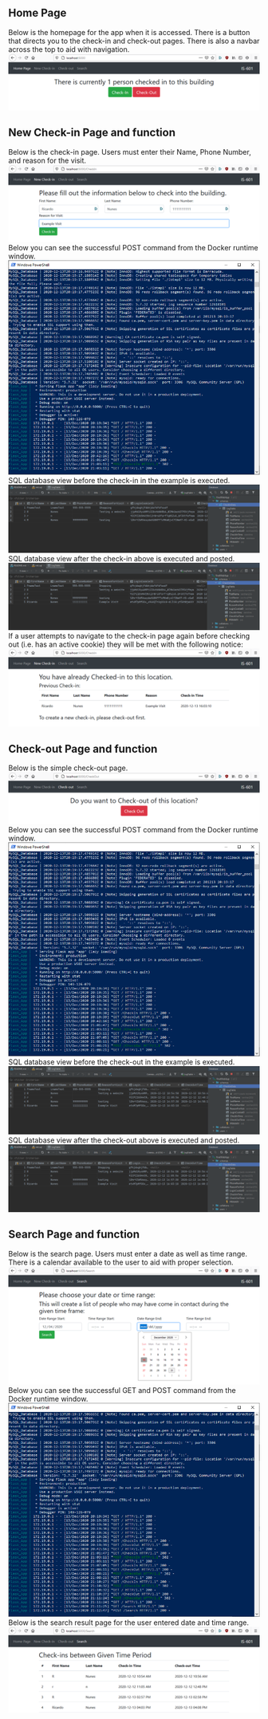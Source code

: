 ## Home Page
Below is the homepage for the app when it is accessed. There is a button that directs you to the check-in and check-out pages.
There is also a navbar across the top to aid with navigation.   
![webAppHome](./screenshots/homePage.png)
## New Check-in Page and function
Below is the check-in page. Users must enter their Name, Phone Number, and reason for the visit.
![checkInPage](./screenshots/newCheckInEntry.png)
Below you can see the successful POST command from the Docker runtime window.
![checkInPost](./screenshots/newCheckInPost.png)
SQL database view before the check-in in the example is executed.
![checkInBefore](./screenshots/newCheckInBefore.png)
SQL database view after the check-in above is executed and posted.
![checkInAfter](./screenshots/newCheckInAfter.png)
If a user attempts to navigate to the check-in page again before checking out (i.e. has an active cookie) they will be met with the following notice:
![checkInValidation](./screenshots/newCheckInValidation.png)
## Check-out Page and function
Below is the simple check-out page. 
![checkOutPage](./screenshots/newCheckOut.png)
Below you can see the successful POST command from the Docker runtime window.
![checkOutPost](./screenshots/newCheckOutPost.PNG)
SQL database view before the check-out in the example is executed.
![checkOutBefore](./screenshots/newCheckOutBefore.png)
SQL database view after the check-out above is executed and posted.
![checkOutAfter](./screenshots/newCheckOutAfter.png)
## Search Page and function
Below is the search page. Users must enter a date as well as time range. There is a calendar available to the user to aid with proper selection. 
![searchPage](./screenshots/searchEntry.png)
Below you can see the successful GET and POST command from the Docker runtime window.
![searchPost](./screenshots/searchPost.PNG)
Below is the search result page for the user entered date and time range. 
![searchResults](./screenshots/searchResults.png)
